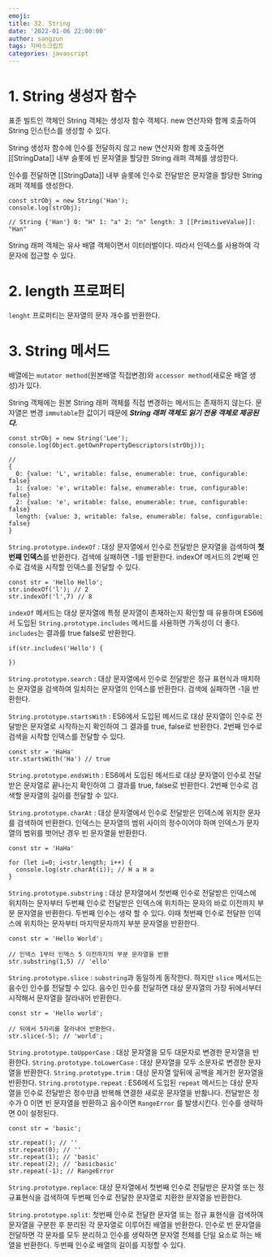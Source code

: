 ```yaml
---
emoji:
title: 32. String
date: '2022-01-06 22:00:00'
author: sangzun
tags: 자바스크립트
categories: javascript
---
```


# 1. String 생성자 함수

표준 빌트인 객체인 String 객체는 생성자 함수 객체다. new 연산자와 함께 호출하여 String 인스턴스를 생성할 수 있다.

String 생성자 함수에 인수를 전달하지 않고 new 연산자와 함께 호출하면 [[StringData]] 내부 슬롯에 빈 문자열을 할당한 String 래퍼 객체를 생성한다.

인수를 전달하면 [[StringData]] 내부 슬롯에 인수로 전달받은 문자열을 할당한 String 래퍼 객체를 생성한다.

```
const strObj = new String('Han');
console.log(strObj);

// String {'Han'} 0: "H" 1: "a" 2: "n" length: 3 [[PrimitiveValue]]: "Han"
```

String 래퍼 객체는 유사 배열 객체이면서 이터러벌이다. 따라서 인덱스를 사용하여 각 문자에 접근할 수 있다.

# 2. length 프로퍼티

`lenght` 프로퍼티는 문자열의 문자 개수를 반환한다.

# 3. String 메서드

배열에는 `mutator method`(원본배열 직접변경)와 `accessor method`(새로운 배열 생성)가 있다.

String 객체에는 원본 String 래퍼 객체를 직접 변경하는 메서드는 존재하지 않는다. 문자열은 변경 `immutable`한 값이기 때문에 **_String 래퍼 객체도 읽기 전용 객체로 제공된다._**

```
const strObj = new String('Lee');
console.log(Object.getOwnPropertyDescriptors(strObj));

//
{
  0: {value: 'L', writable: false, enumerable: true, configurable: false}
  1: {value: 'e', writable: false, enumerable: true, configurable: false}
  2: {value: 'e', writable: false, enumerable: true, configurable: false}
  length: {value: 3, writable: false, enumerable: false, configurable: false}
}
```

`String.prototype.indexOf` : 대상 문자열에서 인수로 전달받은 문자열을 검색하여 **첫번째 인덱스**를 반환한다. 검색에 실패하면 -1를 반환한다. indexOf 메서드의 2번째 인수로 검색을 시작할 인덱스를 전달할 수 있다.

```
const str = 'Hello Hello';
str.indexOf('l'); // 2
str.indexOf('l',7) // 8
```

`indexOf` 메서드는 대상 문자열에 특정 문자열이 존재하는지 확인할 때 유용하며 ES6에서 도입된 `String.prototype.includes` 메서드를 사용하면 가독성이 더 좋다. `includes`는 결과를 true false로 반환한다.

```
if(str.includes('Hello') {

})
```

`String.prototype.search` : 대상 문자열에서 인수로 전달받은 정규 표현식과 매치하는 문자열을 검색하여 일치하는 문자열의 인덱스를 반환한다. 검색에 실패하면 -1을 반환한다.

`String.prototype.startsWith` : ES6에서 도입된 메서드로 대상 문자열이 인수로 전달받은 문자열로 시작하는지 확인하여 그 결과를 true, false로 반환한다. 2번째 인수로 검색을 시작할 인덱스를 전달할 수 있다.

```
const str = 'HaHa'
str.startsWith('Ha') // true
```

`String.prototype.endsWith` : ES6에서 도입된 메서드로 대상 문자열이 인수로 전달받은 문자열로 끝나는지 확인하여 그 결과를 true, false로 반환한다. 2번째 인수로 검색할 문자열의 길이를 전달할 수 있다.

`String.prototype.charAt` : 대상 문자열에서 인수로 전달받은 인덱스에 위치한 문자를 검색하여 반환한다. 인덱스는 문자열의 범위 사이의 정수이어야 하며 인덱스가 문자열의 범위를 벗어난 경우 빈 문자열을 반환한다.

```
const str = 'HaHa'

for (let i=0; i<str.length; i++) {
  console.log(str.charAt(i)); // H a H a
}
```

`String.prototype.substring` : 대상 문자열에서 첫번째 인수로 전달받은 인덱스에 위치하는 문자부터 두번째 인수로 전달받은 인덱스에 위치하는 문자의 바로 이전까지 부분 문자열을 반환한다. 두번째 인수는 생략 할 수 있다. 이때 첫번째 인수로 전달한 인덱스에 위치하는 문자부터 마지막문자까지 부분 문자열을 반환한다.

```
const str = 'Hello World';

// 인덱스 1부터 인덱스 5 이전까지의 부분 문자열을 반환
str.substring(1,5) // 'ello'
```

`String.prototype.slice` : `substring`과 동일하게 동작한다. 하지만 `slice` 메서드는 음수인 인수를 전달할 수 있다. 음수인 인수를 전달하면 대상 문자열의 가장 뒤에서부터 시작해서 문자열을 잘라내어 반환한다.

```
const str = 'Hello world';

// 뒤에서 5자리를 잘라내어 반환한다.
str.slice(-5); // 'world';
```

`String.prototype.toUpperCase` : 대상 문자열을 모두 대문자로 변경한 문자열을 반환한다.
`String.prototype.toLowerCase` : 대상 문자열을 모두 소문자로 변경한 문자열을 반환한다.
`String.prototype.trim` : 대상 문자열 앞뒤에 공백을 제거한 문자열을 반환한다.
`String.prototype.repeat` : ES6에서 도입된 `repeat` 메서드는 대상 문자열을 인수로 전달받은 정수만큼 반복해 연결한 새로운 문자열을 반홚나다. 전달받은 정수가 0 이면 빈 문자열을 반환하고 음수이면 `RangeError` 를 발생시킨다. 인수를 생략하면 0이 설정된다.

```
const str = 'basic';

str.repeat(); // ''
str.repeat(0); // ''
str.repeat(1); // 'basic'
str.repeat(2); // 'basicbasic'
str.repeat(-1); // RangeError
```

`String.prototype.replace`: 대상 문자열에서 첫번째 인수로 전달받은 문자열 또는 정규표현식을 검색하여 두번째 인수로 전달한 문자열로 치환한 문자열을 반환한다.

`String.prototype.split`: 첫번째 인수로 전달한 문자열 또는 정규 표현식을 검색하여 문자열을 구분한 후 분리된 각 문자열로 이루어진 배열을 반환한다. 인수로 빈 문자열을 전달하면 각 문자를 모두 분리하고 인수를 생략하면 문자열 전체를 단일 요소로 하는 배열을 반환한다. 두번째 인수로 배열의 길이를 지정할 수 있다.
